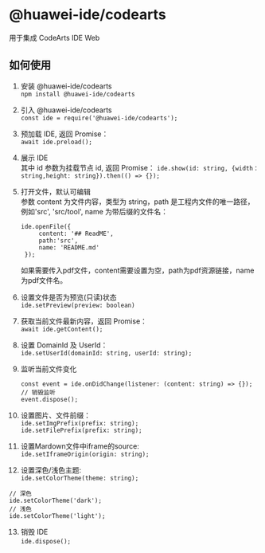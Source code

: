 # @huawei-ide/codearts

用于集成 CodeArts IDE Web

## 如何使用

1. 安装 @huawei-ide/codearts  
   `npm install @huawei-ide/codearts`

2. 引入 @huawei-ide/codearts  
   `const ide = require('@huawei-ide/codearts');`

3. 预加载 IDE, 返回 Promise：  
   `await ide.preload();`

4. 展示 IDE  
   其中 id 参数为挂载节点 id, 返回 Promise：
   `ide.show(id: string, {width：string,height: string}).then(() => {});`

5. 打开文件，默认可编辑  
   参数 content 为文件内容，类型为 string，path 是工程内文件的唯一路径，例如'src', 'src/tool', name 为带后缀的文件名：

   ```
   ide.openFile({
        content: '## ReadME',
        path:'src',
        name: 'README.md'
    });
   ```
   如果需要传入pdf文件，content需要设置为空，path为pdf资源链接，name为pdf文件名。

6. 设置文件是否为预览(只读)状态  
   `ide.setPreview(preview: boolean)`

7. 获取当前文件最新内容，返回 Promise：  
   `await ide.getContent();`

8. 设置 DomainId 及 UserId：  
   `ide.setUserId(domainId: string, userId: string);`

9. 监听当前文件变化

   ```
   const event = ide.onDidChange(listener: (content: string) => {});
   // 销毁监听
   event.dispose();
   ```

10. 设置图片、文件前缀：  
   `ide.setImgPrefix(prefix: string);`  
   `ide.setFilePrefix(prefix: string);`

11. 设置Mardown文件中iframe的source:   
   `ide.setIframeOrigin(origin: string);`

12. 设置深色/浅色主题:   
   `ide.setColorTheme(theme: string);`
   ```
   // 深色
   ide.setColorTheme('dark');
   // 浅色
   ide.setColorTheme('light');
   ```

13. 销毁 IDE  
    `ide.dispose();`

